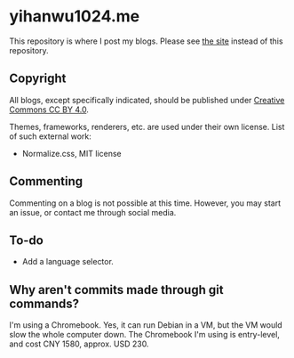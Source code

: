 # yihanwu1024.me

This repository is where I post my blogs. Please see [the site](https://yihanwu1024.me) instead of this repository.

## Copyright

All blogs, except specifically indicated, should be published under [Creative Commons CC BY 4.0](https://creativecommons.org/licenses/by/4.0/).

Themes, frameworks, renderers, etc. are used under their own license. List of such external work:

- Normalize.css, MIT license

## Commenting

Commenting on a blog is not possible at this time. However, you may start an issue, or contact me through social media.

## To-do

- Add a language selector.

## Why aren't commits made through git commands?

I'm using a Chromebook. Yes, it can run Debian in a VM, but the VM would slow the whole computer down. The Chromebook I'm using is entry-level, and cost CNY 1580, approx. USD 230.
